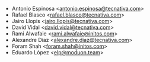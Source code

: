 - Antonio Espinosa \<<antonio.espinosa@tecnativa.com>\>
- Rafael Blasco \<<rafael.blasco@tecnativa.com>\>
- Jairo Llopis \<<jairo.llopis@tecnativa.com>\>
- David Vidal \<<david.vidal@tecnativa.com>\>
- Rami Alwafaie \<<rami.alwafaie@initos.com>\>
- Alexandre Díaz \<<alexandre.diaz@tecnativa.com>\>
- Foram Shah \<<foram.shah@initos.com>\>
- Eduardo López \<<elp@moduon.team>\>
